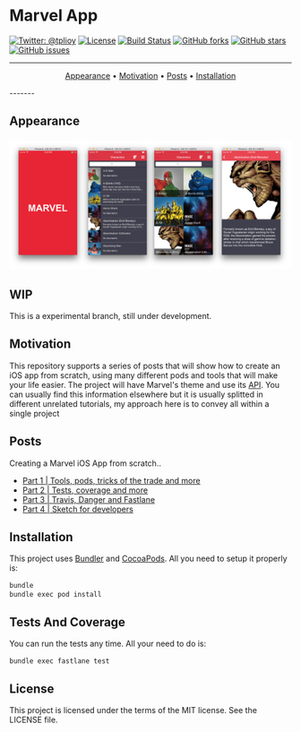 # Marvel App

[![Twitter: @tplioy](https://img.shields.io/badge/contact-@tplioy-blue.svg?style=flat)](https://twitter.com/tplioy)
[![License](http://img.shields.io/badge/license-MIT-green.svg?style=flat)](https://github.com/thiagolioy/marvelapp/blob/master/LICENSE)
[![Build Status](https://img.shields.io/travis/thiagolioy/marvelapp/master.svg?style=flat)](https://travis-ci.org/thiagolioy/marvelapp)
[![GitHub forks](https://img.shields.io/github/forks/thiagolioy/marvelapp.svg)](https://github.com/thiagolioy/marvelapp/network)
[![GitHub stars](https://img.shields.io/github/stars/thiagolioy/marvelapp.svg)](https://github.com/thiagolioy/marvelapp/stargazers)
[![GitHub issues](https://img.shields.io/github/issues/thiagolioy/marvelapp.svg)](https://github.com/thiagolioy/marvelapp/issues)

-------
<p align="center">
    <a href="#appearance">Appearance</a> &bull;
    <a href="#motivation">Motivation</a> &bull;
    <a href="#posts">Posts</a> &bull;
    <a href="#installation">Installation</a>
</p>
-------

## Appearance

<h3 align="center">
  <img src="assets/marvel_screens.png" alt="Marvel Screens" />
</h3>

## WIP

This is a experimental branch, still under development.

## Motivation

This repository supports a series of posts that will show how to create an iOS app from scratch, using many different pods and tools that will make your life easier. The project will have Marvel's theme and use its [API](https://developer.marvel.com). You can usually find this information elsewhere but it is usually splitted in different unrelated tutorials, my approach here is to convey all within a single project



## Posts

Creating a Marvel iOS App from scratch..

- [Part 1 | Tools, pods, tricks of the trade and more](https://medium.com/cocoaacademymag/creating-a-ios-app-from-scratch-tools-pods-tricks-of-the-trade-and-more-part-1-a0a3f18fbd13#.fu8u4puxu)
- [Part 2 | Tests, coverage and more](https://medium.com/cocoaacademymag/creating-a-ios-app-from-scratch-part-2-tests-coverage-and-more-73b94178b695#.4s4omxm48)
- [Part 3 | Travis, Danger and Fastlane](https://medium.com/cocoaacademymag/creating-a-ios-app-from-scratch-part-2-tests-coverage-and-more-73b94178b695#.4s4omxm48)
- [Part 4 | Sketch for developers](https://medium.com/cocoaacademymag/creating-a-ios-app-from-scratch-part-2-tests-coverage-and-more-73b94178b695#.4s4omxm48)


## Installation

This project uses [Bundler](http://bundler.io) and [CocoaPods](https://cocoapods.org). All you need to setup it properly is:
```
bundle
bundle exec pod install
```

## Tests And Coverage

You can run the tests any time. All your need to do is:
```
bundle exec fastlane test
```

## License
This project is licensed under the terms of the MIT license. See the LICENSE file.
